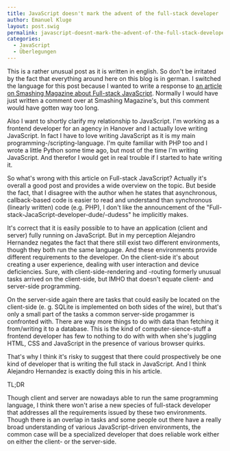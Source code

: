 ```yaml
---
title: JavaScript doesn't mark the advent of the full-stack developer
author: Emanuel Kluge
layout: post.swig
permalink: javascript-doesnt-mark-the-advent-of-the-full-stack-developer/
categories:
  - JavaScript
  - Überlegungen
---
```


This is a rather unusual post as it is written in english. So don't be irritated by the fact that everything around here on this blog is in german. I switched the language for this post because I wanted to write a response to [an article on Smashing Magazine about Full-stack JavaScript][image]. Normally I would have just written a comment over at Smashing Magazine's, but this comment would have gotten way too long.

Also I want to shortly clarify my relationship to JavaScript. I'm working as a frontend developer for an agency in Hanover and I actually love writing JavaScript. In fact I have to love writing JavaScript as it is my main programming-/scripting-language. I'm quite familiar with PHP too and I wrote a little Python some time ago, but most of the time I'm writing JavaScript. And therefor I would get in real trouble if I started to hate writing it.

So what's wrong with this article on Full-stack JavaScript? Actually it's overall a good post and provides a wide overview on the topic. But beside the fact, that I disagree with the author when he states that asynchronous, callback-based code is easier to read and understand than synchronous (linearly written) code (e.g. PHP), I don't like the announcement of the "Full-stack-JacaScript-developer-dude/-dudess" he implicitly makes.

It's correct that it is easily possible to to have an application (client and server) fully running on JavaScript. But in my perception Alejandro Hernandez negates the fact that there still exist two different environments, though they both run the same language. And these environments provide different requirements to the developer. On the client-side it's about creating a user experience, dealing with user interaction and device deficiencies. Sure, with client-side-rendering and -routing formerly unusual tasks arrived on the client-side, but IMHO that doesn't equate client- and server-side programming.

On the server-side again there are tasks that could easily be located on the client-side (e. g. SQLite is implemented on both sides of the wire), but that's only a small part of the tasks a common server-side progammer is confronted with. There are way more things to do with data than fetching it from/writing it to a database. This is the kind of computer-sience-stuff a frontend developer has few to nothing to do with with when she's juggling HTML, CSS and JavaScript in the presence of various browser quirks.

That's why I think it's risky to suggest that there could prospectively be one kind of developer that is writing the full stack in JavaScript. And I think Alejandro Hernandez is exactly doing this in his article.

TL;DR

Though client and server are nowadays able to run the same programming language, I think there won't arise a new species of full-stack developer that addresses all the requirements issued by these two environments. Though there is an overlap in tasks and some people out there have a really broad understanding of various JavaScript-driven environments, the common case will be a specialized developer that does reliable work either on either the client- or the server-side.

[image]: http://coding.smashingmagazine.com/2013/11/21/introduction-to-full-stack-javascript/
